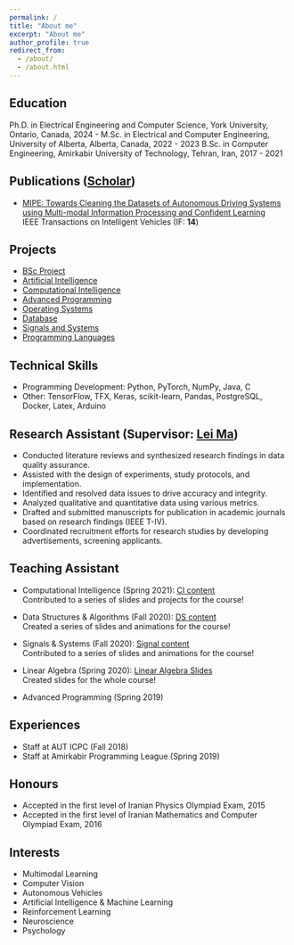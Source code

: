 ```yaml
---
permalink: /
title: "About me"
excerpt: "About me"
author_profile: true
redirect_from: 
  - /about/
  - /about.html
---
```



Education
------
Ph.D. in Electrical Engineering and Computer Science, York University, Ontario, Canada, 2024 - 
M.Sc. in Electrical and Computer Engineering, University of Alberta, Alberta, Canada, 2022 - 2023
B.Sc. in Computer Engineering, Amirkabir University of Technology, Tehran, Iran, 2017 - 2021


Publications ([Scholar](https://scholar.google.com/citations?user=dSaBcsEAAAAJ&hl=en))
------
* [MIPE: Towards Cleaning the Datasets of Autonomous Driving Systems using Multi-modal Information Processing and Confident Learning](https://ieeexplore.ieee.org/document/10271748)
<br>IEEE Transactions on Intelligent Vehicles (IF: **14**)

Projects
------
* [BSc Project](https://github.com/MatinTavakoli/BSc-Project)
* [Artificial Intelligence](https://github.com/MatinTavakoli/Artificial-Intelligence)
* [Computational Intelligence](https://github.com/MatinTavakoli/Computational-Intelligence)
* [Advanced Programming](https://github.com/MatinTavakoli/Advanced-Programming)
* [Operating Systems](https://github.com/MatinTavakoli/Operating-Systems)
* [Database](https://github.com/MatinTavakoli/Database)
* [Signals and Systems](https://github.com/MatinTavakoli/SignalsAndSystems)
* [Programming Languages](https://github.com/MatinTavakoli/Programming-Languages)


Technical Skills
-----
* Programming Development: Python, PyTorch, NumPy, Java, C
* Other: TensorFlow, TFX, Keras, scikit-learn, Pandas, PostgreSQL, Docker, Latex, Arduino

Research Assistant (Supervisor: [Lei Ma](https://www.malei.org/))
------
* Conducted literature reviews and synthesized research findings in data quality assurance.
* Assisted with the design of experiments, study protocols, and implementation.
* Identified and resolved data issues to drive accuracy and integrity.
* Analyzed qualitative and quantitative data using various metrics.
* Drafted and submitted manuscripts for publication in academic journals based on research findings (IEEE T-IV).
* Coordinated recruitment efforts for research studies by developing advertisements, screening applicants.


Teaching Assistant
------
* Computational Intelligence (Spring 2021): [CI content](https://github.com/HosseinZaredar/Computational-Intelligence)
<br>Contributed to a series of slides and projects for the course!

* Data Structures & Algorithms (Fall 2020): [DS content](https://github.com/MatinTavakoli/Data-Structures-and-Algorithms)
<br>Created a series of slides and animations for the course!

* Signals & Systems (Fall 2020): [Signal content](https://github.com/HosseinZaredar/Signals-and-Systems)
<br>Contributed to a series of slides and animations for the course!

* Linear Algebra (Spring 2020): [Linear Algebra Slides](https://github.com/MatinTavakoli/Linear-Algebra)
<br>Created slides for the whole course!

* Advanced Programming (Spring 2019)


Experiences
------
* Staff at AUT ICPC (Fall 2018)
* Staff at Amirkabir Programming League (Spring 2019)


Honours
------
* Accepted in the first level of Iranian Physics Olympiad Exam, 2015
* Accepted in the first level of Iranian Mathematics and Computer Olympiad Exam, 2016


Interests
------
* Multimodal Learning
* Computer Vision
* Autonomous Vehicles
* Artificial Intelligence & Machine Learning
* Reinforcement Learning
* Neuroscience
* Psychology

